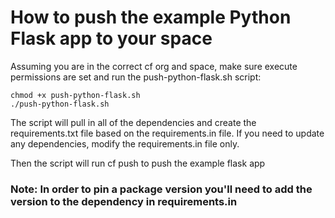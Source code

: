 # How to push the example Python Flask app to your space

Assuming you are in the correct cf org and space, make sure execute permissions are set and run the push-python-flask.sh script:
```shell
chmod +x push-python-flask.sh
./push-python-flask.sh
```

The script will pull in all of the dependencies and create the requirements.txt file based on the requirements.in file. If you need to update any dependencies, modify the requirements.in file only.

Then the script will run cf push to push the example flask app

### Note: In order to pin a package version you'll need to add the version to the dependency in requirements.in
